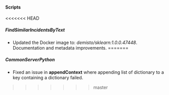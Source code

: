 
#### Scripts
<<<<<<< HEAD
##### FindSimilarIncidentsByText
- Updated the Docker image to: *demisto/sklearn:1.0.0.47448*.
Documentation and metadata improvements.
=======
##### CommonServerPython
- Fixed an issue in **appendContext** where appending list of dictionary to a key containing a dictionary failed.
>>>>>>> master
